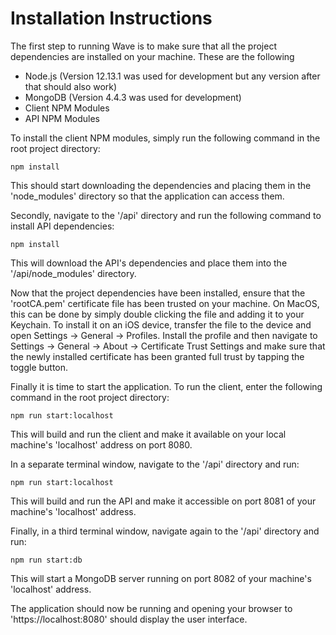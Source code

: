# Installation Instructions
The first step to running Wave is to make sure that all the project dependencies are installed on your machine.
These are the following
- Node.js (Version 12.13.1 was used for development but any version after that should also work)
- MongoDB (Version 4.4.3 was used for development)
- Client NPM Modules
- API NPM Modules

To install the client NPM modules, simply run the following command in the root project directory:
```shell
npm install
```

This should start downloading the dependencies and placing them in the 'node_modules' directory so that the application can access them.

Secondly, navigate to the '/api' directory and run the following command to install API dependencies:
```shell
npm install
```
This will download the API's dependencies and place them into the '/api/node_modules' directory.

Now that the project dependencies have been installed, ensure that the 'rootCA.pem' certificate file has been trusted
on your machine. On MacOS, this can be done by simply double clicking the file and adding it to your Keychain.
To install it on an iOS device, transfer the file to the device and open Settings -> General -> Profiles.
Install the profile and then navigate to Settings -> General -> About -> Certificate Trust Settings and make sure that
the newly installed certificate has been granted full trust by tapping the toggle button.

Finally it is time to start the application.
To run the client, enter the following command in the root project directory:
```shell
npm run start:localhost
```
This will build and run the client and make it available on your local machine's 'localhost' address on port 8080.

In a separate terminal window, navigate to the '/api' directory and run:
```shell
npm run start:localhost
```
This will build and run the API and make it accessible on port 8081 of your machine's 'localhost' address.

Finally, in a third terminal window, navigate again to the '/api' directory and run:
```shell
npm run start:db
```
This will start a MongoDB server running on port 8082 of your machine's 'localhost' address.

The application should now be running and opening your browser to 'https://localhost:8080' should display
the user interface.